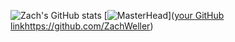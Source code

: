 <!--
**ZachWeller/ZachWeller** is a ✨ _special_ ✨ repository because its `README.md` (this file) appears on your GitHub profile.

Here are some ideas to get you started:

- 🔭 I’m currently working on ...
- 🌱 I’m currently learning ...
- 👯 I’m looking to collaborate on ...
- 🤔 I’m looking for help with ...
- 💬 Ask me about ...
- 📫 How to reach me: ...
- 😄 Pronouns: ...
- ⚡ Fun fact: ...
-->
![Zach's GitHub stats](https://github-readme-stats.vercel.app/api?username=ZachWeller&show_icons=true&theme=radical&hide=stars)
[![MasterHead](![banner](https://github.com/ZachWeller/ZachWeller/assets/112107584/85cf6eaf-411f-4322-897b-f62813abadc0)
)]([your GitHub link](https://github.com/ZachWeller)https://github.com/ZachWeller)
